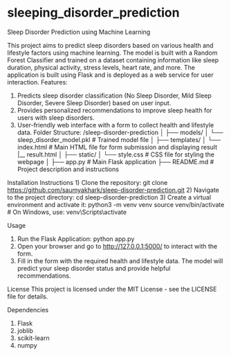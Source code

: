 # sleeping_disorder_prediction
Sleep Disorder Prediction using Machine Learning

This project aims to predict sleep disorders based on various health and lifestyle factors using machine learning. The model is built with a Random Forest Classifier and trained on a dataset containing information like sleep duration, physical activity, stress levels, heart rate, and more. The application is built using Flask and is deployed as a web service for user interaction.
Features:
  1) Predicts sleep disorder classification (No Sleep Disorder, Mild Sleep Disorder, Severe Sleep Disorder) based on user input.
  2) Provides personalized recommendations to improve sleep health for users with sleep disorders.
  3) User-friendly web interface with a form to collect health and lifestyle data.
Folder Structure:
/sleep-disorder-prediction
│
├── models/
│   └── sleep_disorder_model.pkl         # Trained model file
│
├── templates/
│   └── index.html                      # Main HTML file for form submission and displaying result
    |__ result.html
│
├── static/
│   └── style.css                        # CSS file for styling the webpage
│
├── app.py                               # Main Flask application
├── README.md                            # Project description and instructions

Installation Instructions
    1) Clone the repository: git clone https://github.com/saumyakhark/sleep-disorder-prediction.git
    2) Navigate to the project directory: cd sleep-disorder-prediction
    3) Create a virtual environment and activate it: python3 -m venv venv
source venv/bin/activate    # On Windows, use: venv\Scripts\activate

Usage
  1) Run the Flask Application: python app.py
  2) Open your browser and go to http://127.0.0.1:5000/ to interact with the form.
  3) Fill in the form with the required health and lifestyle data. The model will predict your sleep disorder status and provide helpful recommendations.

License
  This project is licensed under the MIT License - see the LICENSE file for details.
  
Dependencies
  1) Flask
  2) joblib
  3) scikit-learn
  4) numpy
